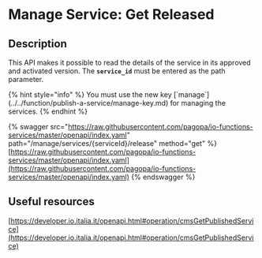 # Manage Service: Get Released

## Description

This API makes it possible to read the details of the service in its approved and activated version. The **`service_id`** must be entered as the path parameter.

{% hint style="info" %}
You must use the new key \[\`manage\`]\(../../function/publish-a-service/manage-key.md) for managing the services.
{% endhint %}

{% swagger src="https://raw.githubusercontent.com/pagopa/io-functions-services/master/openapi/index.yaml" path="/manage/services/{serviceId}/release" method="get" %}
[https://raw.githubusercontent.com/pagopa/io-functions-services/master/openapi/index.yaml](https://raw.githubusercontent.com/pagopa/io-functions-services/master/openapi/index.yaml)
{% endswagger %}

## Useful resources

[https://developer.io.italia.it/openapi.html#operation/cmsGetPublishedService](https://developer.io.italia.it/openapi.html#operation/cmsGetPublishedService)
